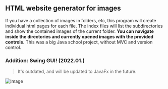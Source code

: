 ## HTML website generator for images
If you have a collection of images in folders, etc, this program will create individual html pages for each file.
The index files will list the subdirectories and show the contained images of the current folder.
**You can navigate inside the directories and currently opened images with the provided controls.**
This was a big Java school project, without MVC and version control.

### Addition: Swing GUI! (2022.01.)
> It's outdated, and will be updated to JavaFx in the future.

![image](https://user-images.githubusercontent.com/78929870/150136270-51b33375-4a3e-4215-af06-d95ae2284397.png)
